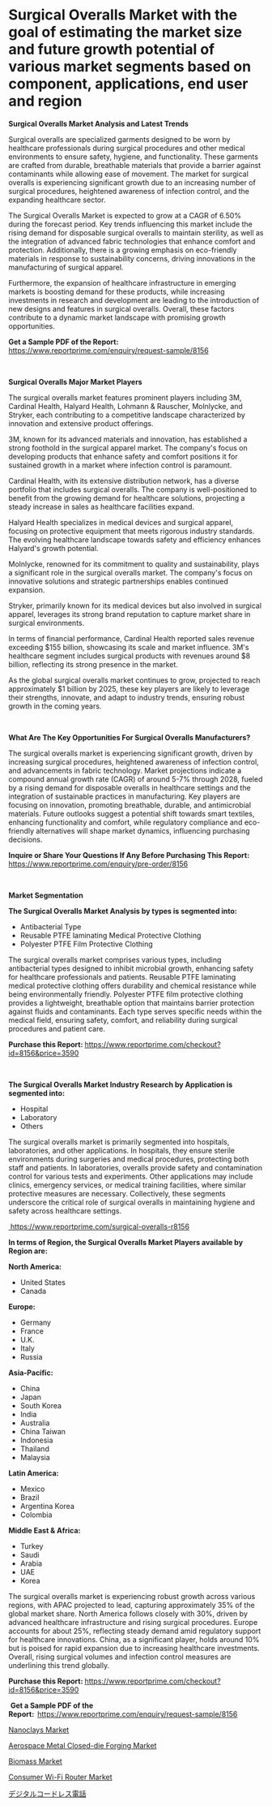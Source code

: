 <p><h1>Surgical Overalls Market with the goal of estimating the market size and future growth potential of various market segments based on component, applications, end user and region</h1></p><p><strong>Surgical Overalls Market Analysis and Latest Trends</strong></p>
<p><p>Surgical overalls are specialized garments designed to be worn by healthcare professionals during surgical procedures and other medical environments to ensure safety, hygiene, and functionality. These garments are crafted from durable, breathable materials that provide a barrier against contaminants while allowing ease of movement. The market for surgical overalls is experiencing significant growth due to an increasing number of surgical procedures, heightened awareness of infection control, and the expanding healthcare sector.</p><p>The Surgical Overalls Market is expected to grow at a CAGR of 6.50% during the forecast period. Key trends influencing this market include the rising demand for disposable surgical overalls to maintain sterility, as well as the integration of advanced fabric technologies that enhance comfort and protection. Additionally, there is a growing emphasis on eco-friendly materials in response to sustainability concerns, driving innovations in the manufacturing of surgical apparel.</p><p>Furthermore, the expansion of healthcare infrastructure in emerging markets is boosting demand for these products, while increasing investments in research and development are leading to the introduction of new designs and features in surgical overalls. Overall, these factors contribute to a dynamic market landscape with promising growth opportunities.</p></p>
<p><strong>Get a Sample PDF of the Report:&nbsp;</strong> <a href="https://www.reportprime.com/enquiry/request-sample/8156">https://www.reportprime.com/enquiry/request-sample/8156</a></p>
<p>&nbsp;</p>
<p><strong>Surgical Overalls Major Market Players</strong></p>
<p><p>The surgical overalls market features prominent players including 3M, Cardinal Health, Halyard Health, Lohmann & Rauscher, Molnlycke, and Stryker, each contributing to a competitive landscape characterized by innovation and extensive product offerings. </p><p>3M, known for its advanced materials and innovation, has established a strong foothold in the surgical apparel market. The company's focus on developing products that enhance safety and comfort positions it for sustained growth in a market where infection control is paramount.</p><p>Cardinal Health, with its extensive distribution network, has a diverse portfolio that includes surgical overalls. The company is well-positioned to benefit from the growing demand for healthcare solutions, projecting a steady increase in sales as healthcare facilities expand.</p><p>Halyard Health specializes in medical devices and surgical apparel, focusing on protective equipment that meets rigorous industry standards. The evolving healthcare landscape towards safety and efficiency enhances Halyard's growth potential.</p><p>Molnlycke, renowned for its commitment to quality and sustainability, plays a significant role in the surgical overalls market. The company's focus on innovative solutions and strategic partnerships enables continued expansion.</p><p>Stryker, primarily known for its medical devices but also involved in surgical apparel, leverages its strong brand reputation to capture market share in surgical environments.</p><p>In terms of financial performance, Cardinal Health reported sales revenue exceeding $155 billion, showcasing its scale and market influence. 3M's healthcare segment includes surgical products with revenues around $8 billion, reflecting its strong presence in the market. </p><p>As the global surgical overalls market continues to grow, projected to reach approximately $1 billion by 2025, these key players are likely to leverage their strengths, innovate, and adapt to industry trends, ensuring robust growth in the coming years.</p></p>
<p>&nbsp;</p>
<p><strong>What Are The Key Opportunities For Surgical Overalls Manufacturers?</strong></p>
<p><p>The surgical overalls market is experiencing significant growth, driven by increasing surgical procedures, heightened awareness of infection control, and advancements in fabric technology. Market projections indicate a compound annual growth rate (CAGR) of around 5-7% through 2028, fueled by a rising demand for disposable overalls in healthcare settings and the integration of sustainable practices in manufacturing. Key players are focusing on innovation, promoting breathable, durable, and antimicrobial materials. Future outlooks suggest a potential shift towards smart textiles, enhancing functionality and comfort, while regulatory compliance and eco-friendly alternatives will shape market dynamics, influencing purchasing decisions.</p></p>
<p><strong>Inquire or Share Your Questions If Any Before Purchasing This Report:</strong> <a href="https://www.reportprime.com/enquiry/pre-order/8156">https://www.reportprime.com/enquiry/pre-order/8156</a></p>
<p>&nbsp;</p>
<p><strong>Market Segmentation</strong></p>
<p><strong>The Surgical Overalls Market Analysis by types is segmented into:</strong></p>
<p><ul><li>Antibacterial Type</li><li>Reusable PTFE laminating Medical Protective Clothing</li><li>Polyester PTFE Film Protective Clothing</li></ul></p>
<p><p>The surgical overalls market comprises various types, including antibacterial types designed to inhibit microbial growth, enhancing safety for healthcare professionals and patients. Reusable PTFE laminating medical protective clothing offers durability and chemical resistance while being environmentally friendly. Polyester PTFE film protective clothing provides a lightweight, breathable option that maintains barrier protection against fluids and contaminants. Each type serves specific needs within the medical field, ensuring safety, comfort, and reliability during surgical procedures and patient care.</p></p>
<p><strong>Purchase this Report:&nbsp;</strong><a href="https://www.reportprime.com/checkout?id=8156&price=3590">https://www.reportprime.com/checkout?id=8156&price=3590</a></p>
<p>&nbsp;</p>
<p><strong>The Surgical Overalls Market Industry Research by Application is segmented into:</strong></p>
<p><ul><li>Hospital</li><li>Laboratory</li><li>Others</li></ul></p>
<p><p>The surgical overalls market is primarily segmented into hospitals, laboratories, and other applications. In hospitals, they ensure sterile environments during surgeries and medical procedures, protecting both staff and patients. In laboratories, overalls provide safety and contamination control for various tests and experiments. Other applications may include clinics, emergency services, or medical training facilities, where similar protective measures are necessary. Collectively, these segments underscore the critical role of surgical overalls in maintaining hygiene and safety across healthcare settings.</p></p>
<p><a href="https://www.reportprime.com/surgical-overalls-r8156">&nbsp;https://www.reportprime.com/surgical-overalls-r8156</a></p>
<p><strong>In terms of Region, the Surgical Overalls Market Players available by Region are:</strong></p>
<p>
    <p> <strong> North America: </strong>
        <ul>
            <li>United States</li>
            <li>Canada</li>
        </ul>
        </p> 
    <p> <strong> Europe: </strong>
        <ul>
            <li>Germany</li>
            <li>France</li>
            <li>U.K.</li>
            <li>Italy</li>
            <li>Russia</li>
        </ul>
        </p> 
    <p> <strong> Asia-Pacific: </strong>
        <ul>
            <li>China</li>
            <li>Japan</li>
            <li>South Korea</li>
            <li>India</li>
            <li>Australia</li>
            <li>China Taiwan</li>
            <li>Indonesia</li>
            <li>Thailand</li>
            <li>Malaysia</li>
        </ul>
        </p> 
    <p> <strong> Latin America: </strong>
        <ul>
            <li>Mexico</li>
            <li>Brazil</li>
            <li>Argentina Korea</li>
            <li>Colombia</li>
        </ul>
        </p> 
    <p> <strong> Middle East & Africa: </strong>
        <ul>
            <li>Turkey</li>
            <li>Saudi</li>
            <li>Arabia</li>
            <li>UAE</li>
            <li>Korea</li>
        </ul>
    </p>
    </p>
<p><p>The surgical overalls market is experiencing robust growth across various regions, with APAC projected to lead, capturing approximately 35% of the global market share. North America follows closely with 30%, driven by advanced healthcare infrastructure and rising surgical procedures. Europe accounts for about 25%, reflecting steady demand amid regulatory support for healthcare innovations. China, as a significant player, holds around 10% but is poised for rapid expansion due to increasing healthcare investments. Overall, rising surgical volumes and infection control measures are underlining this trend globally.</p></p>
<p><strong>Purchase this Report: </strong><a href="https://www.reportprime.com/checkout?id=8156&price=3590">https://www.reportprime.com/checkout?id=8156&price=3590</a></p>
<p>&nbsp;<strong>Get a Sample PDF of the Report:&nbsp;&nbsp;</strong><a href="https://www.reportprime.com/enquiry/request-sample/8156">https://www.reportprime.com/enquiry/request-sample/8156</a></p>
<p><strong></strong></p>
<p><p><a href="https://www.linkedin.com/pulse/nanoclays-market-global-share-ranking-overall-sales-demand-w32yc?trackingId=7lkJf7yQRwiDBML6QDEkiQ%3D%3D">Nanoclays Market</a></p><p><a href="https://issuu.com/reportprime-2/docs/aerospace-metal-closed-die-forging-_58cf52599361fe">Aerospace Metal Closed-die Forging Market</a></p><p><a href="https://issuu.com/reportprime-2/docs/biomass-market-size-2030.pptx_303b441cf6c6f1">Biomass Market</a></p><p><a href="https://medium.com/@henrykihn1922/consumer-wi-fi-router-industry-insights-report-analyzing-consumer-wi-fi-router-market-trends-8fc807f3f25f">Consumer Wi-Fi Router Market</a></p><p><a href="https://medium.com/@maudward1907/digital-cordless-phones-market-%E3%81%AE%E3%82%B0%E3%83%AD%E3%83%BC%E3%83%90%E3%83%AB%E5%B8%82%E5%A0%B4%E6%A6%82%E8%A6%81%E3%81%AF-%E4%B8%96%E7%95%8C%E3%81%8A%E3%82%88%E3%81%B3%E4%B8%BB%E8%A6%81%E5%B8%82%E5%A0%B4%E3%81%AB%E3%81%8A%E3%81%91%E3%82%8B%E6%A5%AD%E7%95%8C%E3%81%AB%E5%BD%B1%E9%9F%BF%E3%82%92%E4%B8%8E%E3%81%88%E3%82%8B%E4%B8%BB%E8%A6%81%E3%81%AA%E3%83%88%E3%83%AC%E3%83%B3%E3%83%89%E3%81%AB%E3%81%A4%E3%81%84%E3%81%A6-%E7%8B%AC%E8%87%AA%E3%81%AE%E8%A6%96%E7%82%B9%E3%82%92%E6%8F%90%E4%BE%9B%E3%81%97%E3%81%BE%E3%81%99-36a5d02dffcf">デジタルコードレス電話</a></p></p>